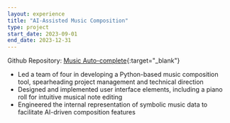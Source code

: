 ```yaml
---
layout: experience
title: "AI-Assisted Music Composition"
type: project
start_date: 2023-09-01
end_date: 2023-12-31
---
```


Github Repository: [Music Auto-complete](https://github.com/anson416/music-autocomplete){:target="_blank"}

- Led a team of four in developing a Python-based music composition tool, spearheading project management and technical direction
- Designed and implemented user interface elements, including a piano roll for intuitive musical note editing
- Engineered the internal representation of symbolic music data to facilitate AI-driven composition features
